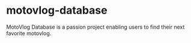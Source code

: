 # motovlog-database
MotoVlog Database is a passion project enabling users to find their next favorite motovlog. 
